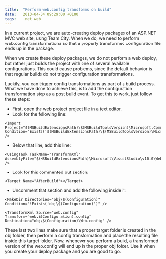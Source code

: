 ```yaml
---
title:  "Perform web.config transforms on build"
date: 	2013-04-04 09:29:00 +0100
tags: 	.net web
---
```



In a current project, we are auto-creating deploy packages of an ASP.NET MVC web
site, using Team City. When we do, we need to perform web.config transformations
so that a properly transformed configuration file ends up in the package.

When we create these deploy packages, we do not perform a web deploy, but rather
just builds the project with one of several available configurations. This could
cause problems, since the default behavior is that regular builds do not trigger
configuration transformations.

Luckily, you can trigger config transformations as part of a build process. What
we have done to achieve this, is to add the configuration transformation step as
a post build event. To get this to work, just follow these steps:

* First, open the web project project file in a text editor.
* Look for the following line:

```
<Import Project="$(MSBuildExtensionsPath)\$(MSBuildToolsVersion)\Microsoft.Common.props" Condition="Exists('$(MSBuildExtensionsPath)\$(MSBuildToolsVersion)\Microsoft.Common.props')" />
```

* Below that line, add this line: 

```
<UsingTask TaskName="TransformXml" AssemblyFile="$(MSBuildExtensionsPath)\Microsoft\VisualStudio\v10.0\Web\Microsoft.Web.Publishing.Tasks.dll" />
```

* Look for this commented out section:

```
<Target Name="AfterBuild"></Target>
```

* Uncomment that section and add the following inside it:

```
<MakeDir Directories="obj\$(Configuration)" Condition="!Exists('obj\$(Configuration)')" />
```

```
<TransformXml Source="web.config" Transform="web.$(Configuration).config" Destination="obj\$(Configuration)\Web.config" />
```

These last two lines make sure that a proper target folder is created in the obj
folder, then perform a config transformation and place the resulting file inside
this target folder. Now, whenever you perform a build, a transformed version of
the web.config will end up in the proper obj folder. Use it when you create your
deploy package and you are good to go.